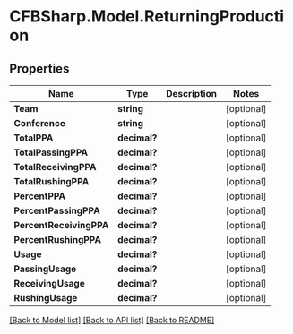 # CFBSharp.Model.ReturningProduction
## Properties

Name | Type | Description | Notes
------------ | ------------- | ------------- | -------------
**Team** | **string** |  | [optional] 
**Conference** | **string** |  | [optional] 
**TotalPPA** | **decimal?** |  | [optional] 
**TotalPassingPPA** | **decimal?** |  | [optional] 
**TotalReceivingPPA** | **decimal?** |  | [optional] 
**TotalRushingPPA** | **decimal?** |  | [optional] 
**PercentPPA** | **decimal?** |  | [optional] 
**PercentPassingPPA** | **decimal?** |  | [optional] 
**PercentReceivingPPA** | **decimal?** |  | [optional] 
**PercentRushingPPA** | **decimal?** |  | [optional] 
**Usage** | **decimal?** |  | [optional] 
**PassingUsage** | **decimal?** |  | [optional] 
**ReceivingUsage** | **decimal?** |  | [optional] 
**RushingUsage** | **decimal?** |  | [optional] 

[[Back to Model list]](../README.md#documentation-for-models) [[Back to API list]](../README.md#documentation-for-api-endpoints) [[Back to README]](../README.md)

